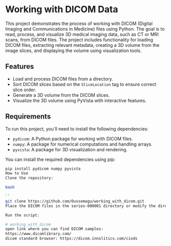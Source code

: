 # Working with DICOM Data

This project demonstrates the process of working with DICOM (Digital Imaging and Communications in Medicine) files using Python. The goal is to read, process, and visualize 3D medical imaging data, such as CT or MRI scans, from DICOM files. The project includes functionality for loading DICOM files, extracting relevant metadata, creating a 3D volume from the image slices, and displaying the volume using visualization tools.

## Features

- Load and process DICOM files from a directory.
- Sort DICOM slices based on the `SliceLocation` tag to ensure correct slice order.
- Generate a 3D volume from the DICOM slices.
- Visualize the 3D volume using PyVista with interactive features.

## Requirements

To run this project, you'll need to install the following dependencies:

- `pydicom`: A Python package for working with DICOM files.
- `numpy`: A package for numerical computations and handling arrays.
- `pyvista`: A package for 3D visualization and rendering.

You can install the required dependencies using pip:

```bash
pip install pydicom numpy pyvista
How to Use
Clone the repository:

bash

``
git clone https://github.com/Oussemagu/working_with_dicom.git
Place the DICOM files in the series-000001 directory or modify the directory_name variable to match the directory containing your DICOM files.

Run the script:

# working_with_dicom
open link where you can find DICOM samples:
https://www.dicomlibrary.com/
dicom standard browser: https://dicom.innolitics.com/ciods
